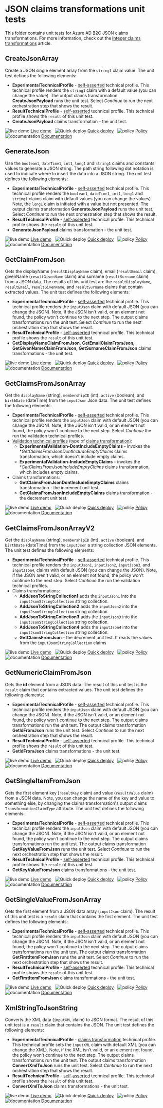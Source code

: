 # JSON claims transformations unit tests

This folder contains unit tests for Azure AD B2C JSON claims transformations. For more information, check out the [Integer claims transformations](https://docs.microsoft.com/azure/active-directory-b2c/json-transformations) article.

## CreateJsonArray

Create a JSON single element array from the `string1` claim value. The unit test defines the following elements:

- **ExperimentalTechnicalProfile** - [self-asserted](https://docs.microsoft.com/azure/active-directory-b2c/self-asserted-technical-profile) technical profile. This technical profile renders the `string1` claim with a default value (you can change the value). The output claims transformation **CreateJsonPayload** runs the unit test. Select *Continue* to run the next orchestration step that shows the result.
- **ResultTechnicalProfile** - [self-asserted](https://docs.microsoft.com/azure/active-directory-b2c/self-asserted-technical-profile) technical profile. This technical profile shows the `result` of this unit test.
- **CreateJsonPayload** claims transformation - the unit test.

![live demo](../../media/demo.png) [Live demo](https://b2clivedemo.b2clogin.com/b2clivedemo.onmicrosoft.com/B2C_1A_CT_CreateJsonArray/oauth2/v2.0/authorize?client_id=cfaf887b-a9db-4b44-ac47-5efff4e2902c&nonce=defaultNonce&redirect_uri=https%3A%2F%2Fjwt.ms&scope=openid&response_type=id_token&prompt=login) &nbsp; ![Quick deploy](../../media/deploy.png) [Quick deploy](https://b2ciefsetupapp.azurewebsites.net/)  &nbsp; ![policy](../../media/policy.png) [Policy](CT_CreateJsonArray.xml) &nbsp;  ![documentation](../../media/doc.png) [Documentation](https://docs.microsoft.com/azure/active-directory-b2c/json-transformations#createjsonarray)

## GenerateJson

Use the `boolean1`, `dateTime1`, `int1`, `long1` and `string1` claims and constants values to generate a JSON string. The path string following dot notation is used to indicate where to insert the data into a JSON string. The unit test defines the following elements:

- **ExperimentalTechnicalProfile** - [self-asserted](https://docs.microsoft.com/azure/active-directory-b2c/self-asserted-technical-profile) technical profile. This technical profile renders the `boolean1`, `dateTime1`, `int1`, `long1` and `string1` claims claim with default values (you can change the values). Note, the `long1` claim is initiated with a value but not presented. The output claims transformation **GenerateJsonPayload** runs the unit test. Select *Continue* to run the next orchestration step that shows the result.
- **ResultTechnicalProfile** - [self-asserted](https://docs.microsoft.com/azure/active-directory-b2c/self-asserted-technical-profile) technical profile. This technical profile shows the `result` of this unit test.
- **GenerateJsonPayload** claims transformation - the unit test.

![live demo](../../media/demo.png) [Live demo](https://b2clivedemo.b2clogin.com/b2clivedemo.onmicrosoft.com/B2C_1A_CT_GenerateJson/oauth2/v2.0/authorize?client_id=cfaf887b-a9db-4b44-ac47-5efff4e2902c&nonce=defaultNonce&redirect_uri=https%3A%2F%2Fjwt.ms&scope=openid&response_type=id_token&prompt=login) &nbsp; ![Quick deploy](../../media/deploy.png) [Quick deploy](https://b2ciefsetupapp.azurewebsites.net/)  &nbsp; ![policy](../../media/policy.png) [Policy](CT_GenerateJson.xml) &nbsp;  ![documentation](../../media/doc.png) [Documentation](https://docs.microsoft.com/azure/active-directory-b2c/json-transformations#generatejson)

## GetClaimFromJson

Gets the displayName (`resultDisplayName` claim), email (`resultEmail` claim), givenName (`resultGivenName` claim) and surname (`resultSurname` claim) from a JSON data. The results of this unit test are the `resultDisplayName`, `resultEmail`, `resultGivenName`, and `resultSurname` claims that contain extracted values. The unit test defines the following elements:

- **ExperimentalTechnicalProfile** - [self-asserted](https://docs.microsoft.com/azure/active-directory-b2c/self-asserted-technical-profile) technical profile. This technical profile renders the `inputJson` claim with default JSON (you can change the JSON). Note, if the JSON isn't valid, or an element not found, the policy won't continue to the next step. The output claims transformations run the unit test. Select *Continue* to run the next orchestration step that shows the result.
- **ResultTechnicalProfile** - [self-asserted](https://docs.microsoft.com/azure/active-directory-b2c/self-asserted-technical-profile) technical profile. This technical profile shows the `result` of this unit test.
- **GetDisplayNameClaimFromJson**, **GetEmailClaimFromJson**, **GetGivenNameClaimFromJson**, **GetSurnameClaimFromJson** claims transformations - the unit test.

![live demo](../../media/demo.png) [Live demo](https://b2clivedemo.b2clogin.com/b2clivedemo.onmicrosoft.com/B2C_1A_CT_GetClaimFromJson/oauth2/v2.0/authorize?client_id=cfaf887b-a9db-4b44-ac47-5efff4e2902c&nonce=defaultNonce&redirect_uri=https%3A%2F%2Fjwt.ms&scope=openid&response_type=id_token&prompt=login) &nbsp; ![Quick deploy](../../media/deploy.png) [Quick deploy](https://b2ciefsetupapp.azurewebsites.net/)  &nbsp; ![policy](../../media/policy.png) [Policy](CT_GetClaimFromJson.xml) &nbsp;  ![documentation](../../media/doc.png) [Documentation](https://docs.microsoft.com/azure/active-directory-b2c/json-transformations#getclaimfromjson)

## GetClaimsFromJsonArray

Get the `displayName` (string), `membershipID` (int), `active` (boolean), and `birthDate` (dateTime) from the `inputJson` Json data. The unit test defines the following elements:

- **ExperimentalTechnicalProfile** - [self-asserted](https://docs.microsoft.com/azure/active-directory-b2c/self-asserted-technical-profile) technical profile. This technical profile renders the `inputJson` claim with default JSON (you can change the JSON). Note, if the JSON isn't valid, or an element not found, the policy won't continue to the next step. Select *Continue* the run the validation technical profiles.
- [Validation technical profiles](https://docs.microsoft.com/azure/active-directory-b2c/validation-technical-profile) (type of [claims transformation](https://docs.microsoft.com/azure/active-directory-b2c/claims-transformation-technical-profile)):
  - **ExperimentalValidation-DontIncludeEmptyClaims** - invokes the **GetClaimsFromJsonDontIncludeEmptyClaims* claims transformation, which doesn't include empty claims.
  - **ExperimentalValidation-IncludeEmptyClaims** - invokes the **GetClaimsFromJsonIncludeEmptyClaims* claims transformation, which includes empty claims.
- Claims transformations:
  - **GetClaimsFromJsonDontIncludeEmptyClaims** claims transformation - the increment unit test.
  - **GetClaimsFromJsonIncludeEmptyClaims** claims transformation - the decrement unit test.

![live demo](../../media/demo.png) [Live demo](https://b2clivedemo.b2clogin.com/b2clivedemo.onmicrosoft.com/B2C_1A_CT_GetClaimsFromJsonArray/oauth2/v2.0/authorize?client_id=cfaf887b-a9db-4b44-ac47-5efff4e2902c&nonce=defaultNonce&redirect_uri=https%3A%2F%2Fjwt.ms&scope=openid&response_type=id_token&prompt=login) &nbsp; ![Quick deploy](../../media/deploy.png) [Quick deploy](https://b2ciefsetupapp.azurewebsites.net/)  &nbsp; ![policy](../../media/policy.png) [Policy](CT_GetClaimsFromJsonArray.xml) &nbsp;  ![documentation](../../media/doc.png) [Documentation](https://docs.microsoft.com/azure/active-directory-b2c/json-transformations#getclaimsfromjsonarray)


## GetClaimsFromJsonArrayV2

Get the `displayName` (string), `membershipID` (int), `active` (boolean), and `birthDate` (dateTime) from the `inputJson` a string collection JSON elements. The unit test defines the following elements:

- **ExperimentalTechnicalProfile** - [self-asserted](https://docs.microsoft.com/azure/active-directory-b2c/self-asserted-technical-profile) technical profile. This technical profile renders the `inputJson1`, `inputJson2`, `inputJson3`, and `inputJson4`, claims with default JSON (you can change the JSON). Note, if the JSON aren't valid, or an element not found, the policy won't continue to the next step. Select *Continue* the run the validation technical profiles. 
- Claims transformations:
  - **AddJsonToStringCollection1** adds the `inputJson1` into the `inputJsonStringCollection` string collection.
  - **AddJsonToStringCollection2** adds the `inputJson2` into the `inputJsonStringCollection` string collection.
  - **AddJsonToStringCollection3** adds the `inputJson3` into the `inputJsonStringCollection` string collection.
  - **AddJsonToStringCollection4** adds the `inputJson4` into the `inputJsonStringCollection` string collection.
  - **GetClaimsFromJson** - the decrement unit test. It reads the values from the `inputJsonStringCollection` claims 

![live demo](../../media/demo.png) [Live demo](https://b2clivedemo.b2clogin.com/b2clivedemo.onmicrosoft.com/B2C_1A_CT_GetClaimsFromJsonArrayV2/oauth2/v2.0/authorize?client_id=cfaf887b-a9db-4b44-ac47-5efff4e2902c&nonce=defaultNonce&redirect_uri=https%3A%2F%2Fjwt.ms&scope=openid&response_type=id_token&prompt=login) &nbsp; ![Quick deploy](../../media/deploy.png) [Quick deploy](https://b2ciefsetupapp.azurewebsites.net/)  &nbsp; ![policy](../../media/policy.png) [Policy](CT_GetClaimsFromJsonArrayV2.xml) &nbsp;  ![documentation](../../media/doc.png) [Documentation](https://docs.microsoft.com/azure/active-directory-b2c/json-transformations#getclaimsfromjsonarrayv2)



## GetNumericClaimFromJson

Gets the **id** element from a JSON data. The result of this unit test is the `result` claim that contains extracted values. The unit test defines the following elements:

- **ExperimentalTechnicalProfile** - [self-asserted](https://docs.microsoft.com/azure/active-directory-b2c/self-asserted-technical-profile) technical profile. This technical profile renders the `inputJson` claim with default JSON (you can change the JSON). Note, if the JSON isn't valid, or an element not found, the policy won't continue to the next step. The output claims transformations run the unit test. The output claims transformation **GetIdFromJson** runs the unit test. Select *Continue* to run the next orchestration step that shows the result.
- **ResultTechnicalProfile** - [self-asserted](https://docs.microsoft.com/azure/active-directory-b2c/self-asserted-technical-profile) technical profile. This technical profile shows the `result` of this unit test.
- **GetIdFromJson** claims transformations - the unit test.

![live demo](../../media/demo.png) [Live demo](https://b2clivedemo.b2clogin.com/b2clivedemo.onmicrosoft.com/B2C_1A_CT_GetNumericClaimFromJson/oauth2/v2.0/authorize?client_id=cfaf887b-a9db-4b44-ac47-5efff4e2902c&nonce=defaultNonce&redirect_uri=https%3A%2F%2Fjwt.ms&scope=openid&response_type=id_token&prompt=login) &nbsp; ![Quick deploy](../../media/deploy.png) [Quick deploy](https://b2ciefsetupapp.azurewebsites.net/)  &nbsp; ![policy](../../media/policy.png) [Policy](CT_GetNumericClaimFromJson.xml) &nbsp;  ![documentation](../../media/doc.png) [Documentation](https://docs.microsoft.com/azure/active-directory-b2c/json-transformations#getnumericclaimfromjson)

## GetSingleItemFromJson

Gets the first element key (`resultKey` claim) and value (`resultValue` claim) from a JSON data. Note, you can change the name of the key and value to something else, by changing the claims transformation's output claims `TransformationClaimType` attribute. The unit test defines the following elements:

- **ExperimentalTechnicalProfile** - [self-asserted](https://docs.microsoft.com/azure/active-directory-b2c/self-asserted-technical-profile) technical profile. This technical profile renders the `inputJson` claim with default JSON (you can change the JSON). Note, if the JSON isn't valid, or an element not found, the policy won't continue to the next step. The output claims transformations run the unit test. The output claims transformation **GetKeyValueFromJson** runs the unit test. Select *Continue* to run the next orchestration step that shows the result.
- **ResultTechnicalProfile** - [self-asserted](https://docs.microsoft.com/azure/active-directory-b2c/self-asserted-technical-profile) technical profile. This technical profile shows the `result` of this unit test.
- **GetKeyValueFromJson** claims transformations - the unit test.

![live demo](../../media/demo.png) [Live demo](https://b2clivedemo.b2clogin.com/b2clivedemo.onmicrosoft.com/B2C_1A_CT_GetSingleItemFromJson/oauth2/v2.0/authorize?client_id=cfaf887b-a9db-4b44-ac47-5efff4e2902c&nonce=defaultNonce&redirect_uri=https%3A%2F%2Fjwt.ms&scope=openid&response_type=id_token&prompt=login) &nbsp; ![Quick deploy](../../media/deploy.png) [Quick deploy](https://b2ciefsetupapp.azurewebsites.net/)  &nbsp; ![policy](../../media/policy.png) [Policy](CT_GetSingleItemFromJson.xml) &nbsp;  ![documentation](../../media/doc.png) [Documentation](https://docs.microsoft.com/azure/active-directory-b2c/json-transformations#getsingleitemfromjson)

## GetSingleValueFromJsonArray

Gets the first element from a JSON data array (`inputJson` claim). The result of this unit test is a `result` claim that contains the first element. The unit test defines the following elements:

- **ExperimentalTechnicalProfile** - [self-asserted](https://docs.microsoft.com/azure/active-directory-b2c/self-asserted-technical-profile) technical profile. This technical profile renders the `inputJson` claim with default JSON (you can change the JSON). Note, if the JSON isn't valid, or an element not found, the policy won't continue to the next step. The output claims transformations run the unit test. The output claims transformation **GetFirstItemFromJson** runs the unit test. Select *Continue* to run the next orchestration step that shows the result.
- **ResultTechnicalProfile** - [self-asserted](https://docs.microsoft.com/azure/active-directory-b2c/self-asserted-technical-profile) technical profile. This technical profile shows the `result` of this unit test.
- **GetFirstItemFromJson** claims transformations - the unit test.

![live demo](../../media/demo.png) [Live demo](https://b2clivedemo.b2clogin.com/b2clivedemo.onmicrosoft.com/B2C_1A_CT_GetSingleValueFromJsonArray/oauth2/v2.0/authorize?client_id=cfaf887b-a9db-4b44-ac47-5efff4e2902c&nonce=defaultNonce&redirect_uri=https%3A%2F%2Fjwt.ms&scope=openid&response_type=id_token&prompt=login) &nbsp; ![Quick deploy](../../media/deploy.png) [Quick deploy](https://b2ciefsetupapp.azurewebsites.net/)  &nbsp; ![policy](../../media/policy.png) [Policy](CT_GetSingleValueFromJsonArray.xml) &nbsp;  ![documentation](../../media/doc.png) [Documentation](https://docs.microsoft.com/azure/active-directory-b2c/json-transformations#getsinglevaluefromjsonarray)


## XmlStringToJsonString

Converts the XML data (`inputXML` claim) to JSON format.  The result of this unit test is a `result` claim that contains the JSON. The unit test defines the following elements:

- **ExperimentalTechnicalProfile** - [claims transformation](https://docs.microsoft.com/azure/active-directory-b2c/claims-transformation-technical-profile) technical profile. This technical profile sets the `inputXML` claim with default XML (you can change the XML). Note, if the XML isn't valid, or an element not found, the policy won't continue to the next step. The output claims transformations run the unit test. The output claims transformation **ConvertXmlToJson** runs the unit test. Select *Continue* to run the next orchestration step that shows the result.
- **ResultTechnicalProfile** - [self-asserted](https://docs.microsoft.com/azure/active-directory-b2c/self-asserted-technical-profile) technical profile. This technical profile shows the `result` of this unit test.
- **ConvertXmlToJson** claims transformations - the unit test.

![live demo](../../media/demo.png) [Live demo](https://b2clivedemo.b2clogin.com/b2clivedemo.onmicrosoft.com/B2C_1A_CT_XmlStringToJsonString/oauth2/v2.0/authorize?client_id=cfaf887b-a9db-4b44-ac47-5efff4e2902c&nonce=defaultNonce&redirect_uri=https%3A%2F%2Fjwt.ms&scope=openid&response_type=id_token&prompt=login) &nbsp; ![Quick deploy](../../media/deploy.png) [Quick deploy](https://b2ciefsetupapp.azurewebsites.net/)  &nbsp; ![policy](../../media/policy.png) [Policy](CT_XmlStringToJsonString.xml) &nbsp;  ![documentation](../../media/doc.png) [Documentation](https://docs.microsoft.com/azure/active-directory-b2c/json-transformations#xmlstringtojsonstring)
